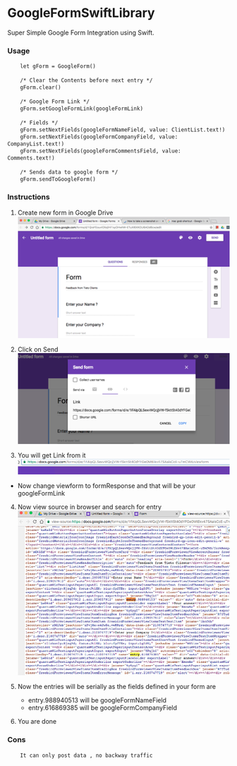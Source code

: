 # GoogleFormSwiftLibrary

Super Simple Google Form Integration using Swift.

### Usage

        let gForm = GoogleForm()
        
        /* Clear the Contents before next entry */
        gForm.clear()
        
        /* Google Form Link */
        gForm.setGoogleFormLink(googleFormLink)
        
        /* Fields */
        gForm.setNextFields(googleFormNameField, value: ClientList.text!)
        gForm.setNextFields(googleFormCompanyField, value: CompanyList.text!)
        gForm.setNextFields(googleFormCommentsField, value: Comments.text!)
        
        /* Sends data to google form */
        gForm.sendToGoogleForm()

### Instructions
1. Create new form in Google Drive
![Alt text](/Screens/form.png)

2. Click on Send
![image](/Screens/sendForm.png)

3. You will get Link from it
![image](/Screens/link.png)
- Now change viewform to formResponse and that will be your googleFormLink

4. Now view source in browser and search for entry
![image](/Screens/entry.png)

5. Now the entries will be serially as the fields defined in your form are 
    - entry.988940513 will be googleFormNameField
    - entry.616869385 will be googleFormCompanyField
    
6. You are done

### Cons
        It can only post data , no backway traffic


        


